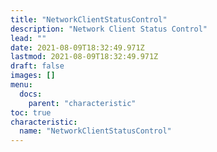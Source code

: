 ```yaml
---
title: "NetworkClientStatusControl"
description: "Network Client Status Control"
lead: ""
date: 2021-08-09T18:32:49.971Z
lastmod: 2021-08-09T18:32:49.971Z
draft: false
images: []
menu:
  docs:
    parent: "characteristic"
toc: true
characteristic:
  name: "NetworkClientStatusControl"
---
```

